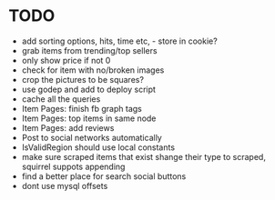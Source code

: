 TODO
====

- add sorting options, hits, time etc, - store in cookie?
- grab items from trending/top sellers
- only show price if not 0
- check for item with no/broken images
- crop the pictures to be squares?
- use godep and add to deploy script
- cache all the queries
- Item Pages: finish fb graph tags
- Item Pages: top items in same node
- Item Pages: add reviews
- Post to social networks automatically
- IsValidRegion should use local constants
- make sure scraped items that exist shange their type to scraped, squirrel suppots appending
- find a better place for search social buttons
- dont use mysql offsets
